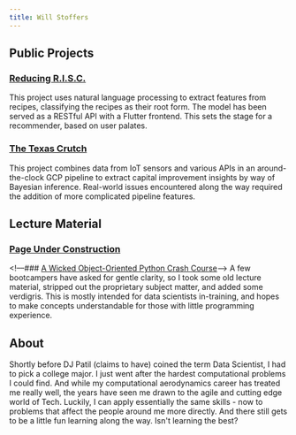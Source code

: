 ```yaml
---
title: Will Stoffers
---
```


## Public Projects

<!--
<div class="row">
    <div class="column">
        <h3>
            <a href="https://wstoffers.github.io/codex/">
                Reducing R.I.S.C.
            </a>
        </h3>
        <p>High level about skills used in project</p>
    </div>
    <div class="column">
        <h3>
            <a href="https://wstoffers.github.io/owlbearBbq/">
                The Texas Crutch
            </a>
        </h3>
        <p>High level about skills used in project</p>
    </div>
</div>
-->

### [Reducing R.I.S.C.](https://wstoffers.github.io/codex/)
This project uses natural language processing to extract features from recipes, classifying the recipes as their root form. The model has been served as a RESTful API with a Flutter frontend. This sets the stage for a recommender, based on user palates.

### [The Texas Crutch](https://wstoffers.github.io/owlbearBbq/)
This project combines data from IoT sensors and various APIs in an around-the-clock GCP pipeline to extract capital improvement insights by way of Bayesian inference. Real-world issues encountered along the way required the addition of more complicated pipeline features.

## Lecture Material

### [Page Under Construction](https://wstoffers.github.io/)
<!––### [A Wicked Object-Oriented Python Crash Course](wickedoop/)––>
A few bootcampers have asked for gentle clarity, so I took some old lecture material, stripped out the proprietary subject matter, and added some verdigris. This is mostly intended for data scientists in-training, and hopes to make concepts understandable for those with little programming experience.

## About

Shortly before DJ Patil (claims to have) coined the term Data Scientist, I had to pick a college major. I just went after the hardest computational problems I could find. And while my computational aerodynamics career has treated me really well, the years have seen me drawn to the agile and cutting edge world of Tech. Luckily, I can apply essentially the same skills - now to problems that affect the people around me more directly. And there still gets to be a little fun learning along the way. Isn't learning the best?
